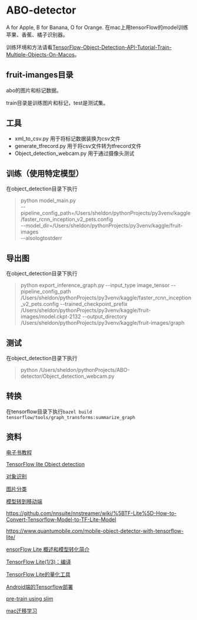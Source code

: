 # ABO-detector
A for Apple, B for Banana, O for Orange. 在mac上用tensorFlow的model训练苹果、香蕉、橘子识别器。

训练环境和方法请看[TensorFlow-Object-Detection-API-Tutorial-Train-Multiple-Objects-On-Macos](https://github.com/davelet/TensorFlow-Object-Detection-API-Tutorial-Train-Multiple-Objects-On-Macos)。

## fruit-imanges目录
abo的图片和标记数据。

train目录是训练图片和标记，test是测试集。

## 工具

- xml_to_csv.py 用于将标记数据装换为csv文件
- generate_tfrecord.py 用于将csv文件转为tfrecord文件
- Object_detection_webcam.py 用于通过摄像头测试

## 训练（使用特定模型）
在object_detection目录下执行
> python model_main.py \
    --pipeline_config_path=/Users/sheldon/pythonProjects/py3venv/kaggle/faster_rcnn_inception_v2_pets.config \
    --model_dir=/Users/sheldon/pythonProjects/py3venv/kaggle/fruit-images \
    --alsologtostderr

## 导出图
在object_detection目录下执行
> python export_inference_graph.py --input_type image_tensor --pipeline_config_path /Users/sheldon/pythonProjects/py3venv/kaggle/faster_rcnn_inception_v2_pets.config --trained_checkpoint_prefix /Users/sheldon/pythonProjects/py3venv/kaggle/fruit-images/model.ckpt-2132 --output_directory /Users/sheldon/pythonProjects/py3venv/kaggle/fruit-images/graph

## 测试
在object_detection目录下执行
> python /Users/sheldon/pythonProjects/ABO-detector/Object_detection_webcam.py

## 转换
在tensorflow目录下执行`bazel build tensorflow/tools/graph_transforms:summarize_graph`

## 资料

[电子书教程](https://github.com/davelet/ABO-detector/edit/master/objectdetection_in_tensorflowdemo.pdf)

[TensorFlow lite Object detection](https://www.tensorflow.org/lite/models/object_detection/overview)

[对象识别](https://www.tensorflow.org/lite/models/object_detection/overview#customize_model)

[图片分类](https://www.tensorflow.org/lite/models/image_classification/overview)

[模型转到移动端](https://www.tensorflow.org/lite/convert/python_api)

https://github.com/nnsuite/nnstreamer/wiki/%5BTF-Lite%5D-How-to-Convert-Tensorflow-Model-to-TF-Lite-Model

https://www.quantumobile.com/mobile-object-detector-with-tensorflow-lite/

[ensorFlow Lite 概述和模型转化简介](https://zhuanlan.zhihu.com/p/37941205)

[TensorFlow Lite(1/3)：编译](https://zhuanlan.zhihu.com/p/32190069)

[TensorFlow Lite的量化工具](https://zhuanlan.zhihu.com/p/45213001)

[Android端的Tensorflow部署](https://github.com/dingjikerbo/Android-DeepLearning/blob/master/doc/Android%E7%AB%AF%E7%9A%84Tensorflow%E9%83%A8%E7%BD%B2%E4%B8%80.md)

[pre-train using slim](https://github.com/priya-dwivedi/Deep-Learning/tree/master/soccer_area_of_action/slim)

[mac迁移学习](https://medium.com/coinmonks/part-1-2-step-by-step-guide-to-data-preparation-for-transfer-learning-using-tensorflows-object-ac45a6035b7a)
